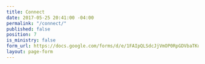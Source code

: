 ```yaml
---
title: Connect
date: 2017-05-25 20:41:00 -04:00
permalink: "/connect/"
published: false
position: 7
is_ministry: false
form_url: https://docs.google.com/forms/d/e/1FAIpQLSdcJjVmOP0RpGDVbaTKuU4tlIIx2IL-RtuXz2i8-61wEmi76Q/viewform?embedded=true
layout: page-form
---
```


